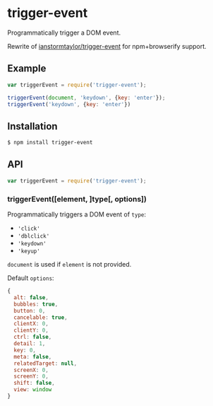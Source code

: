 # trigger-event

Programmatically trigger a DOM event.

Rewrite of
[ianstormtaylor/trigger-event](https://github.com/ianstormtaylor/trigger-event)
for npm+browserify support.

## Example

``` javascript
var triggerEvent = require('trigger-event');

triggerEvent(document, 'keydown', {key: 'enter'});
triggerEvent('keydown', {key: 'enter'})
```

## Installation

``` bash
$ npm install trigger-event
```

## API

``` javascript
var triggerEvent = require('trigger-event');
```

### triggerEvent([element, ]type[, options])

Programmatically triggers a DOM event of `type`:

  - `'click'`
  - `'dblclick'`
  - `'keydown'`
  - `'keyup'`

`document` is used if `element` is not provided.

Default `options`:

``` javascript
{
  alt: false,
  bubbles: true,
  button: 0,
  cancelable: true,
  clientX: 0,
  clientY: 0,
  ctrl: false,
  detail: 1,
  key: 0,
  meta: false,
  relatedTarget: null,
  screenX: 0,
  screenY: 0,
  shift: false,
  view: window
}
```
